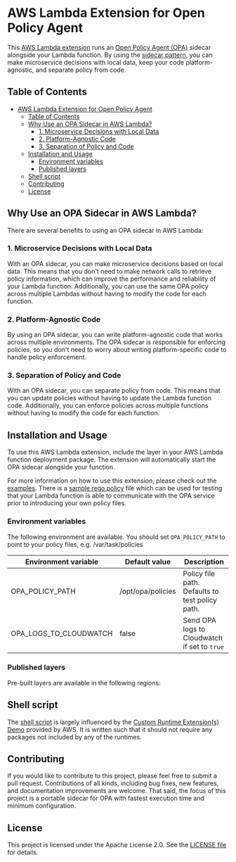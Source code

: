 # AWS Lambda Extension for Open Policy Agent

This [AWS Lambda extension](https://docs.aws.amazon.com/lambda/latest/dg/lambda-extensions.html) runs an [Open Policy Agent (OPA)](https://www.openpolicyagent.org) sidecar alongside your Lambda function. By using the [sidecar pattern](https://learn.microsoft.com/en-us/azure/architecture/patterns/sidecar), you can make microservice decisions with local data, keep your code platform-agnostic, and separate policy from code.

## Table of Contents

- [AWS Lambda Extension for Open Policy Agent](#aws-lambda-extension-for-open-policy-agent)
  - [Table of Contents](#table-of-contents)
  - [Why Use an OPA Sidecar in AWS Lambda?](#why-use-an-opa-sidecar-in-aws-lambda)
    - [1. Microservice Decisions with Local Data](#1-microservice-decisions-with-local-data)
    - [2. Platform-Agnostic Code](#2-platform-agnostic-code)
    - [3. Separation of Policy and Code](#3-separation-of-policy-and-code)
  - [Installation and Usage](#installation-and-usage)
    - [Environment variables](#environment-variables)
    - [Published layers](#published-layers)
  - [Shell script](#shell-script)
  - [Contributing](#contributing)
  - [License](#license)

## Why Use an OPA Sidecar in AWS Lambda?

There are several benefits to using an OPA sidecar in AWS Lambda:

### 1. Microservice Decisions with Local Data

With an OPA sidecar, you can make microservice decisions based on local data. This means that you don't need to make network calls to retrieve policy information, which can improve the performance and reliability of your Lambda function. Additionally, you can use the same OPA policy across multiple Lambdas without having to modify the code for each function.

### 2. Platform-Agnostic Code

By using an OPA sidecar, you can write platform-agnostic code that works across multiple environments. The OPA sidecar is responsible for enforcing policies, so you don't need to worry about writing platform-specific code to handle policy enforcement.

### 3. Separation of Policy and Code

With an OPA sidecar, you can separate policy from code. This means that you can update policies without having to update the Lambda function code. Additionally, you can enforce policies across multiple functions without having to modify the code for each function.

## Installation and Usage

To use this AWS Lambda extension, include the layer in your AWS Lambda function deployment package. The extension will automatically start the OPA sidecar alongside your function.

For more information on how to use this extension, please check out the [examples](examples). There is a [sample rego policy](src/opa/policies/test.rego) file which can be used for testing that your Lambda function is able to communicate with the OPA service prior to introducing your own policy files.

### Environment variables

The following environment are available. You should set `OPA_POLICY_PATH` to point to your policy files, e.g. /var/task/policies

| Environment variable   | Default value                | Description                                     |
| ---------------------- | ---------------------------- | ------------------------------------------------|
| OPA_POLICY_PATH        | /opt/opa/policies            | Policy file path. Defaults to test policy path. |
| OPA_LOGS_TO_CLOUDWATCH | false                        | Send OPA logs to Cloudwatch if set to `true`    |

### Published layers

Pre-built layers are available in the following regions:

<!-- LAYERS_TABLE_START -->
<!-- LAYERS_TABLE_END -->

## Shell script

The [shell script](src/extensions/opa) is largely influenced by the [Custom Runtime Extension(s) Demo](https://github.com/aws-samples/aws-lambda-extensions/tree/main/custom-runtime-extension-demo) provided by AWS. It is written such that it should not require any packages not included by any of the runtimes.

## Contributing

If you would like to contribute to this project, please feel free to submit a pull request. Contributions of all kinds, including bug fixes, new features, and documentation improvements are welcome. That said, the focus of this project is a portable sidecar for OPA with fastest execution time and minimum configuration.

## License

This project is licensed under the Apache License 2.0. See the [LICENSE file](LICENSE) for details.

